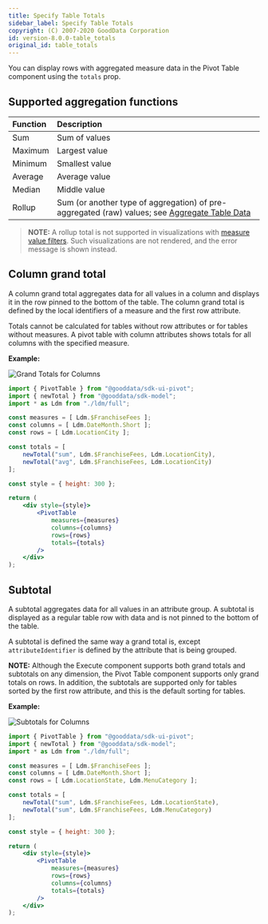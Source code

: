 ```yaml
---
title: Specify Table Totals
sidebar_label: Specify Table Totals
copyright: (C) 2007-2020 GoodData Corporation
id: version-8.0.0-table_totals
original_id: table_totals
---
```


You can display rows with aggregated measure data in the Pivot Table component using the `totals` prop.

## Supported aggregation functions

| Function | Description |
| :--- | :--- |
| Sum | Sum of values |
| Maximum | Largest value |
| Minimum | Smallest value |
| Average | Average value |
| Median | Middle value |
| Rollup | Sum (or another type of aggregation) of pre-aggregated (raw) values; see [Aggregate Table Data](https://help.gooddata.com/display/doc/Aggregate+Table+Data) |

> **NOTE:** A rollup total is not supported in visualizations with [measure value filters](30_tips__filter_visual_components.md#filter-by-a-measure-value). Such visualizations are not rendered, and the error message is shown instead.

## Column grand total

A column grand total aggregates data for all values in a column and displays it in the row pinned to the bottom of the table. The column grand total is defined by the local identifiers of a measure and the first row attribute.

Totals cannot be calculated for tables without row attributes or for tables without measures. A pivot table with column attributes shows totals for all columns with the specified measure.

**Example:**

![Grand Totals for Columns](assets/pivot_table_totals.png)

```jsx
import { PivotTable } from "@gooddata/sdk-ui-pivot";
import { newTotal } from "@gooddata/sdk-model";
import * as Ldm from "./ldm/full";

const measures = [ Ldm.$FranchiseFees ];
const columns = [ Ldm.DateMonth.Short ];
const rows = [ Ldm.LocationCity ];

const totals = [
    newTotal("sum", Ldm.$FranchiseFees, Ldm.LocationCity),
    newTotal("avg", Ldm.$FranchiseFees, Ldm.LocationCity)
];

const style = { height: 300 };

return (
    <div style={style}>
        <PivotTable
            measures={measures}
            columns={columns}
            rows={rows}
            totals={totals}
        />
    </div>
);
```

## Subtotal

A subtotal aggregates data for all values in an attribute group. A subtotal is displayed as a regular table row with data and is not pinned to the bottom of the table.

A subtotal is defined the same way a grand total is, except `attributeIdentifier` is defined by the attribute that is being grouped.

**NOTE:** Although the Execute component supports both grand totals and subtotals on any dimension, the Pivot Table
component supports only grand totals on rows. In addition, the subtotals are supported only for tables sorted by the
first row attribute, and this is the default sorting for tables.

**Example:**

![Subtotals for Columns](assets/pivot_table_subtotals.png)

```jsx
import { PivotTable } from "@gooddata/sdk-ui-pivot";
import { newTotal } from "@gooddata/sdk-model";
import * as Ldm from "./ldm/full";

const measures = [ Ldm.$FranchiseFees ];
const columns = [ Ldm.DateMonth.Short ];
const rows = [ Ldm.LocationState, Ldm.MenuCategory ];

const totals = [
    newTotal("sum", Ldm.$FranchiseFees, Ldm.LocationState),
    newTotal("sum", Ldm.$FranchiseFees, Ldm.MenuCategory)
];

const style = { height: 300 };

return (
    <div style={style}>
        <PivotTable
            measures={measures}
            rows={rows}
            columns={columns}
            totals={totals}
        />
    </div>
);
```
